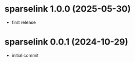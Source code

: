 
# sparselink 1.0.0 (2025-05-30)

* first release

# sparselink 0.0.1 (2024-10-29)

* initial commit